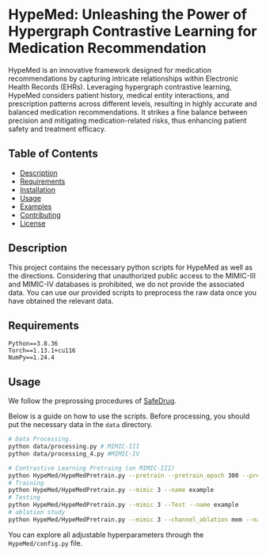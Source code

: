 # HypeMed: Unleashing the Power of Hypergraph Contrastive Learning for Medication Recommendation
HypeMed is an innovative framework designed for medication recommendations by capturing intricate relationships within Electronic Health Records (EHRs). Leveraging hypergraph contrastive learning, HypeMed considers patient history, medical entity interactions, and prescription patterns across different levels, resulting in highly accurate and balanced medication recommendations. It strikes a fine balance between precision and mitigating medication-related risks, thus enhancing patient safety and treatment efficacy.


## Table of Contents

- [Description](#description)
- [Requirements](#requirements)
- [Installation](#installation)
- [Usage](#usage)
- [Examples](#examples)
- [Contributing](#contributing)
- [License](#license)

## Description
This project contains the necessary python scripts for HypeMed as well as the directions. 
Considering that unauthorized public access to the MIMIC-III and MIMIC-IV databases is prohibited, we do not provide the associated data. You can use our provided scripts to preprocess the raw data once you have obtained the relevant data.
## Requirements
```text
Python==3.8.36
Torch==1.13.1+cu116
NumPy==1.24.4
```

## Usage
We follow the preprossing procedures of [SafeDrug](https://github.com/ycq091044/SafeDrug/tree/archived).

Below is a guide on how to use the scripts. Before processing, you should put the necessary data in the `data` directory.

```bash
# Data Processing.
python data/processing.py # MIMIC-III
python data/processing_4.py #MIMIC-IV

# Contrastive Learning Pretraing (on MIMIC-III)
python HypeMed/HypeMedPretrain.py --pretrain --pretrain_epoch 300 --pretrain_lr 1e-3 --pretrian_weight_decay 1e-5 --mimic 3 --name example
# Training
python HypeMed/HypeMedPretrain.py --mimic 3 --name example
# Testing
python HypeMed/HypeMedPretrain.py --mimic 3 --Test --name example
# ablation study
python HypeMed/HypeMedPretrain.py --mimic 3 --channel_ablation mem --name example
```
You can explore all adjustable hyperparameters through the `HypeMed/config.py` file.
